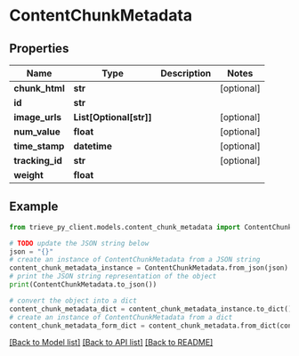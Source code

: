 # ContentChunkMetadata


## Properties

Name | Type | Description | Notes
------------ | ------------- | ------------- | -------------
**chunk_html** | **str** |  | [optional] 
**id** | **str** |  | 
**image_urls** | **List[Optional[str]]** |  | [optional] 
**num_value** | **float** |  | [optional] 
**time_stamp** | **datetime** |  | [optional] 
**tracking_id** | **str** |  | [optional] 
**weight** | **float** |  | 

## Example

```python
from trieve_py_client.models.content_chunk_metadata import ContentChunkMetadata

# TODO update the JSON string below
json = "{}"
# create an instance of ContentChunkMetadata from a JSON string
content_chunk_metadata_instance = ContentChunkMetadata.from_json(json)
# print the JSON string representation of the object
print(ContentChunkMetadata.to_json())

# convert the object into a dict
content_chunk_metadata_dict = content_chunk_metadata_instance.to_dict()
# create an instance of ContentChunkMetadata from a dict
content_chunk_metadata_form_dict = content_chunk_metadata.from_dict(content_chunk_metadata_dict)
```
[[Back to Model list]](../README.md#documentation-for-models) [[Back to API list]](../README.md#documentation-for-api-endpoints) [[Back to README]](../README.md)


